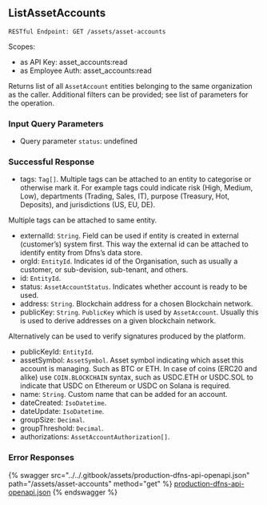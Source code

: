 
## ListAssetAccounts
`RESTful Endpoint: GET /assets/asset-accounts`

Scopes:
 * as API Key: asset_accounts:read
 * as Employee Auth: asset_accounts:read

Returns list of all `AssetAccount` entities belonging to the same organization as the caller. Additional filters can be provided; see list of parameters for the operation.

<!--  -->

### Input Query Parameters
* Query parameter `status`: undefined  
  

### Successful Response
* tags: `Tag[]`. Multiple tags can be attached to an entity to categorise or otherwise mark it. For example tags could indicate risk (High, Medium, Low), departments (Trading, Sales, IT), purpose (Treasury, Hot, Deposits), and jurisdictions (US, EU, DE).

Multiple tags can be attached to same entity.
* externalId: `String`. Field can be used if entity is created in external (customer’s) system first. This way the external id can be attached to identify entity from Dfns’s data store.
* orgId: `EntityId`. Indicates id of the Organisation, such as usually a customer, or sub-devision, sub-tenant, and others.
* id: `EntityId`. 
* status: `AssetAccountStatus`. Indicates whether account is ready to be used.
* address: `String`. Blockchain address for a chosen Blockchain network.
* publicKey: `String`. `PublicKey` which is used by `AssetAccount`. Usually this is used to derive addresses on a given blockchain network.

Alternatively can be used to verify signatures produced by the platform.
* publicKeyId: `EntityId`. 
* assetSymbol: `AssetSymbol`. Asset symbol indicating which asset this account is managing. Such as BTC or ETH. In case of coins (ERC20 and alike) use `COIN.BLOCKCHAIN` syntax, such as USDC.ETH or USDC.SOL to indicate that USDC on Ethereum or USDC on Solana is required.
* name: `String`. Custom name that can be added for an account.
* dateCreated: `IsoDatetime`. 
* dateUpdate: `IsoDatetime`. 
* groupSize: `Decimal`. 
* groupThreshold: `Decimal`. 
* authorizations: `AssetAccountAuthorization[]`. 

### Error Responses


{% swagger src="../../.gitbook/assets/production-dfns-api-openapi.json" path="/assets/asset-accounts" method="get" %}
[production-dfns-api-openapi.json](../../.gitbook/assets/production-dfns-api-openapi.json)
{% endswagger %}
